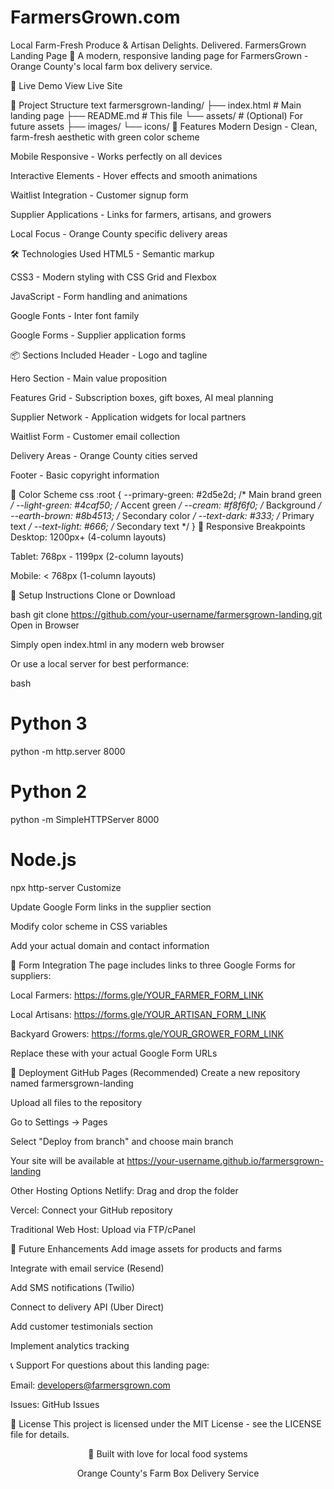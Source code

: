 # FarmersGrown.com
Local Farm-Fresh Produce &amp; Artisan Delights. Delivered.
FarmersGrown Landing Page 🌱
A modern, responsive landing page for FarmersGrown - Orange County's local farm box delivery service.

🚀 Live Demo
View Live Site

📁 Project Structure
text
farmersgrown-landing/
├── index.html                 # Main landing page
├── README.md                  # This file
└── assets/                    # (Optional) For future assets
    ├── images/
    └── icons/
🎯 Features
Modern Design - Clean, farm-fresh aesthetic with green color scheme

Mobile Responsive - Works perfectly on all devices

Interactive Elements - Hover effects and smooth animations

Waitlist Integration - Customer signup form

Supplier Applications - Links for farmers, artisans, and growers

Local Focus - Orange County specific delivery areas

🛠️ Technologies Used
HTML5 - Semantic markup

CSS3 - Modern styling with CSS Grid and Flexbox

JavaScript - Form handling and animations

Google Fonts - Inter font family

Google Forms - Supplier application forms

📦 Sections Included
Header - Logo and tagline

Hero Section - Main value proposition

Features Grid - Subscription boxes, gift boxes, AI meal planning

Supplier Network - Application widgets for local partners

Waitlist Form - Customer email collection

Delivery Areas - Orange County cities served

Footer - Basic copyright information

🎨 Color Scheme
css
:root {
    --primary-green: #2d5e2d;    /* Main brand green */
    --light-green: #4caf50;      /* Accent green */
    --cream: #f8f6f0;           /* Background */
    --earth-brown: #8b4513;     /* Secondary color */
    --text-dark: #333;          /* Primary text */
    --text-light: #666;         /* Secondary text */
}
📱 Responsive Breakpoints
Desktop: 1200px+ (4-column layouts)

Tablet: 768px - 1199px (2-column layouts)

Mobile: < 768px (1-column layouts)

🔧 Setup Instructions
Clone or Download

bash
git clone https://github.com/your-username/farmersgrown-landing.git
Open in Browser

Simply open index.html in any modern web browser

Or use a local server for best performance:

bash
# Python 3
python -m http.server 8000

# Python 2
python -m SimpleHTTPServer 8000

# Node.js
npx http-server
Customize

Update Google Form links in the supplier section

Modify color scheme in CSS variables

Add your actual domain and contact information

📝 Form Integration
The page includes links to three Google Forms for suppliers:

Local Farmers: https://forms.gle/YOUR_FARMER_FORM_LINK

Local Artisans: https://forms.gle/YOUR_ARTISAN_FORM_LINK

Backyard Growers: https://forms.gle/YOUR_GROWER_FORM_LINK

Replace these with your actual Google Form URLs

🚀 Deployment
GitHub Pages (Recommended)
Create a new repository named farmersgrown-landing

Upload all files to the repository

Go to Settings → Pages

Select "Deploy from branch" and choose main branch

Your site will be available at https://your-username.github.io/farmersgrown-landing

Other Hosting Options
Netlify: Drag and drop the folder

Vercel: Connect your GitHub repository

Traditional Web Host: Upload via FTP/cPanel

🔮 Future Enhancements
Add image assets for products and farms

Integrate with email service (Resend)

Add SMS notifications (Twilio)

Connect to delivery API (Uber Direct)

Add customer testimonials section

Implement analytics tracking

📞 Support
For questions about this landing page:

Email: developers@farmersgrown.com

Issues: GitHub Issues

📄 License
This project is licensed under the MIT License - see the LICENSE file for details.

<div align="center">
🌱 Built with love for local food systems

Orange County's Farm Box Delivery Service

</div>
